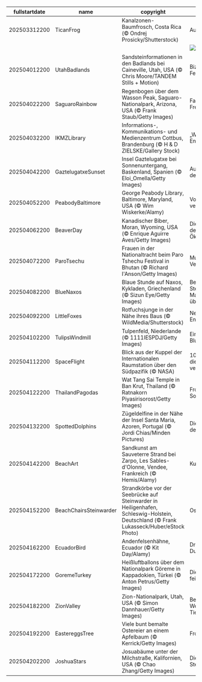 |fullstartdate|name|copyright|title|image|
|--|--|--|--|--|
202503312200|TicanFrog|Kanalzonen-Baumfrosch, Costa Rica (© Ondrej Prosicky/Shutterstock)|Auf dem Sprung|![](/de-DE/2025/04/202503312200TicanFrog.jpg)|
||||![](/de-DE/2025/04/.jpg)|
202504012200|UtahBadlands|Sandsteinformationen in den Badlands bei Caineville, Utah, USA (© Chris Moore/TANDEM Stills + Motion)|Bizarre Felsformationen|![](/de-DE/2025/04/202504012200UtahBadlands.jpg)|
202504022200|SaguaroRainbow|Regenbogen über dem Wasson Peak, Saguaro-Nationalpark, Arizona, USA (© Frank Staub/Getty Images)|Farben der Freude|![](/de-DE/2025/04/202504022200SaguaroRainbow.jpg)|
202504032200|IKMZLibrary|Informations-, Kommunikations- und Medienzentrum Cottbus, Brandenburg (© H & D ZIELSKE/Gallery Stock)|„Wissen. Teilen. Entdecken.“|![](/de-DE/2025/04/202504032200IKMZLibrary.jpg)|
202504042200|GaztelugatxeSunset|Insel Gaztelugatxe bei Sonnenuntergang, Baskenland, Spanien (© Eloi_Omella/Getty Images)|Auf den Spuren der Einsiedler|![](/de-DE/2025/04/202504042200GaztelugatxeSunset.jpg)|
202504052200|PeabodyBaltimore|George Peabody Library, Baltimore, Maryland, USA (© Wim Wiskerke/Alamy)|Vom Buche verweht|![](/de-DE/2025/04/202504052200PeabodyBaltimore.jpg)|
202504062200|BeaverDay|Kanadischer Biber, Moran, Wyoming, USA (© Enrique Aguirre Aves/Getty Images)|Die Ingenieure des Ökosystems|![](/de-DE/2025/04/202504062200BeaverDay.jpg)|
202504072200|ParoTsechu|Frauen in der Nationaltracht beim Paro Tshechu Festival in Bhutan (© Richard I'Anson/Getty Images)|Muster aus der Vergangenheit|![](/de-DE/2025/04/202504072200ParoTsechu.jpg)|
202504082200|BlueNaxos|Blaue Stunde auf Naxos, Kykladen, Griechenland (© Sizun Eye/Getty Images)|Bevor die Sterne die Macht übernehmen|![](/de-DE/2025/04/202504082200BlueNaxos.jpg)|
202504092200|LittleFoxes|Rotfuchsjunge in der Nähe ihres Baus (© WildMedia/Shutterstock)|Neugierige Entdecker|![](/de-DE/2025/04/202504092200LittleFoxes.jpg)|
202504102200|TulipsWindmill|Tulpenfeld, Niederlande (© 1111IESPDJ/Getty Images)|Ein leuchtendes Blumenmeer|![](/de-DE/2025/04/202504102200TulipsWindmill.jpg)|
202504112200|SpaceFlight|Blick aus der Kuppel der Internationalen Raumstation über den Südpazifik (© NASA)|108 Minuten, die die Welt veränderten|![](/de-DE/2025/04/202504112200SpaceFlight.jpg)|
202504122200|ThailandPagodas|Wat Tang Sai Temple in Ban Krut, Thailand (© Ratnakorn Piyasirisorost/Getty Images)|Frohes Neues Songkran!|![](/de-DE/2025/04/202504122200ThailandPagodas.jpg)|
202504132200|SpottedDolphins|Zügeldelfine in der Nähe der Insel Santa Maria, Azoren, Portugal (© Jordi Chias/Minden Pictures)|Die Akrobaten des Ozeans|![](/de-DE/2025/04/202504132200SpottedDolphins.jpg)|
202504142200|BeachArt|Sandkunst am Sauveterre Strand bei Zarpo, Les Sables-d'Olonne, Vendee, Frankreich (© Hemis/Alamy)|Kunst erleben|![](/de-DE/2025/04/202504142200BeachArt.jpg)|
202504152200|BeachChairsSteinwarder|Strandkörbe vor der Seebrücke auf Steinwarder in Heiligenhafen, Schleswig-Holstein, Deutschland (© Frank Lukasseck/Huber/eStock Photo)|Ostseezauber|![](/de-DE/2025/04/202504152200BeachChairsSteinwarder.jpg)|
202504162200|EcuadorBird|Andenfelsenhähne, Ecuador (© Kit Day/Alamy)|Dramatisches Duo|![](/de-DE/2025/04/202504162200EcuadorBird.jpg)|
202504172200|GoremeTurkey|Heißluftballons über dem Nationalpark Göreme in Kappadokien, Türkei (© Anton Petrus/Getty Images)|Die Geschichte feiern|![](/de-DE/2025/04/202504172200GoremeTurkey.jpg)|
202504182200|ZionValley|Zion-Nationalpark, Utah, USA (© Simon Dannhauer/Getty Images)|Beeindruckende Weiten und Tiefen|![](/de-DE/2025/04/202504182200ZionValley.jpg)|
202504192200|EastereggsTree|Viele bunt bemalte Ostereier an einem Apfelbaum (© Kerrick/Getty Images)|Frohe Ostern!|![](/de-DE/2025/04/202504192200EastereggsTree.jpg)|
202504202200|JoshuaStars|Josuabäume unter der Milchstraße, Kalifornien, USA (© Chao Zhang/Getty Images)|Die Magie der Sterne|![](/de-DE/2025/04/202504202200JoshuaStars.jpg)|
